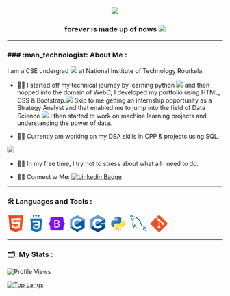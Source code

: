 <div id="header" align="center">
  <img src="https://media.giphy.com/media/DBW3BniaWrFo4/giphy.gif" width="250"/>
  
  
  <h3>
  forever is made up of nows
  <img src="https://media.giphy.com/media/v1.Y2lkPTc5MGI3NjExMTFhNzFmZjM2YWUyMTZhODI2MTMyNzZmNzk3NTQ5YzEyMmMzNjk2NiZlcD12MV9pbnRlcm5hbF9naWZzX2dpZklkJmN0PWc/hp3dmEypS0FaoyzWLR/giphy.gif" width="25"/>
</h3>
</div>

---
<h3>
### :man_technologist: About Me :
</h3>
I am a CSE undergrad <img src="https://tenor.com/bd30e.gif" width="30"> at National Institute of Technology Rourkela.

- :man_mechanic: I started off my technical journey by learning python <img src="https://th.bing.com/th/id/OIP.SOGvwfvcj6ntOoq167BLkQHaEl?pid=ImgDet&rs=1" width="30"> and then hopped into the domain of WebD; I developed my portfolio using HTML, CSS & Bootstrap.<img src="https://cdn-images-1.medium.com/max/800/1*qdFdhbR00beEaIKDI_WDCw.gif" width="30">  Skip to me getting an internship opportunity as a Strategy Analyst and that enabled me to jump into the field of Data Science <img src="https://orig00.deviantart.net/ff36/f/2009/240/a/6/matrix_gif_by_sasukekun12799.gif" width="30">.I then started to work on machine learning projects and understanding the power of data.

- :man_scientist: Currently am working on my DSA skills in CPP & projects using SQL.
<img src="https://tenor.com/bHLKs.gif" width="30">

- :man_astronaut: In my free time, I try not to stress about what all I need to do.

- :male_detective: Connect w Me: [![Linkedin Badge](https://img.shields.io/badge/-shivtikoo-blue?style=flat&logo=Linkedin&logoColor=white)](https://www.linkedin.com/in/shiv-tikoo-0a9933202/)

---

### :hammer_and_wrench: Languages and Tools :
<div>
  <img src="https://github.com/devicons/devicon/blob/master/icons/html5/html5-original.svg" title="HTML5" alt="HTML" width="40" height="40"/>&nbsp;
  <img src="https://github.com/devicons/devicon/blob/master/icons/css3/css3-plain-wordmark.svg"  title="CSS3" alt="CSS" width="40" height="40"/>&nbsp;
  <img src="https://github.com/devicons/devicon/blob/master/icons/bootstrap/bootstrap-original.svg" title="BootStrap" alt="BootStrap" width="40" height="40"/>&nbsp;
  <img src="https://github.com/devicons/devicon/blob/master/icons/c/c-original.svg" title="C"  alt="C" width="40" height="40"/>&nbsp;
  <img src="https://github.com/devicons/devicon/blob/master/icons/cplusplus/cplusplus-original.svg" title="C++"  alt="C++" width="40" height="40"/>&nbsp;
  <img src="https://github.com/devicons/devicon/blob/master/icons/python/python-original.svg" title="Python" **alt="Python" width="40" height="40"/>&nbsp;
  <img src="https://github.com/devicons/devicon/blob/master/icons/mysql/mysql-original.svg" title="MySQL"  alt="MySQL" width="40" height="40"/>&nbsp;
  <img src="https://github.com/devicons/devicon/blob/master/icons/git/git-original.svg" title="Git" **alt="Git" width="40" height="40"/>
</div>

---

### 🗂️: My Stats :
![Profile Views](https://[YourEndpoint].m.pipedream.net)

[![Top Langs](https://github-readme-stats.vercel.app/api/top-langs/?username=shivtikoo&layout=compact&theme=vision-friendly-dark)](https://github.com/anuraghazra/github-readme-stats)
